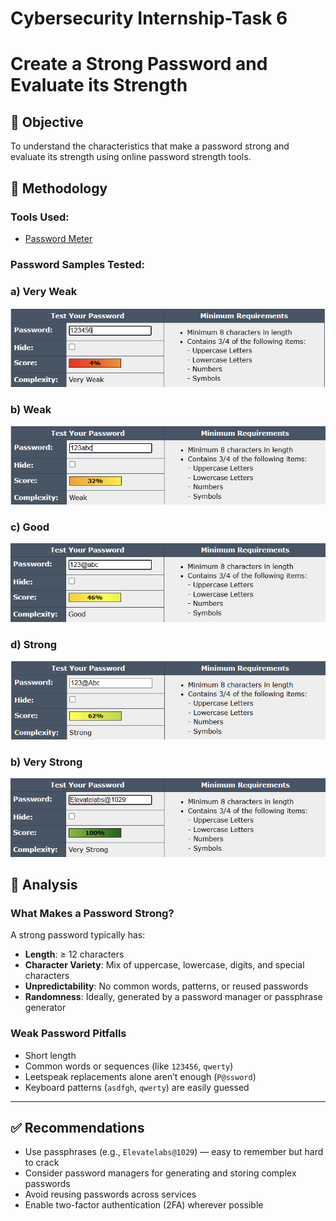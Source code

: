 # Cybersecurity Internship-Task 6
# Create a Strong Password and Evaluate its Strength

## 🎯 Objective

To understand the characteristics that make a password strong and evaluate its strength using online password strength tools.


## 🧪 Methodology

### **Tools Used:**

- [Password Meter](https://www.passwordmeter.com/)

### **Password Samples Tested:**

### a) Very Weak
![Very Weak](images/VeryWeak.png)

### b) Weak
![Weak](images/Weak.png)

### c) Good
![Good](images/Good.png)

### d) Strong
![Strong](images/Strong.png)

### b) Very Strong
![Very Strong](images/VeryStrong.png)


## 🧠 Analysis

### What Makes a Password Strong?

A strong password typically has:

- **Length**: ≥ 12 characters
- **Character Variety**: Mix of uppercase, lowercase, digits, and special characters
- **Unpredictability**: No common words, patterns, or reused passwords
- **Randomness**: Ideally, generated by a password manager or passphrase generator

### Weak Password Pitfalls

- Short length
- Common words or sequences (like `123456`, `qwerty`)
- Leetspeak replacements alone aren’t enough (`P@ssword`)
- Keyboard patterns (`asdfgh`, `qwerty`) are easily guessed

---

## ✅ Recommendations

- Use passphrases (e.g., `Elevatelabs@1029`) — easy to remember but hard to crack
- Consider password managers for generating and storing complex passwords
- Avoid reusing passwords across services
- Enable two-factor authentication (2FA) wherever possible
